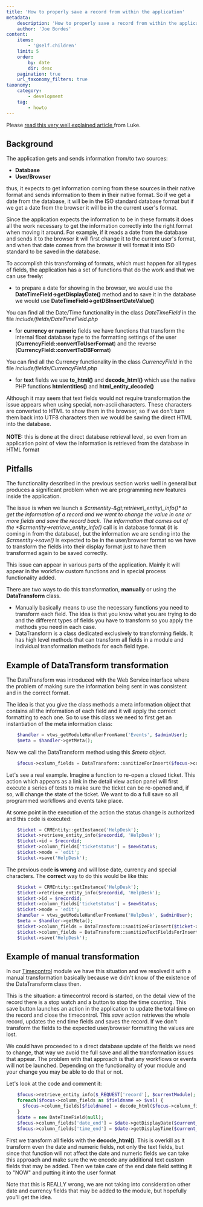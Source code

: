 ```yaml
---
title: 'How to properly save a record from within the application'
metadata:
    description: 'How to properly save a record from within the application'
    author: 'Joe Bordes'
content:
    items:
        - '@self.children'
    limit: 5
    order:
        by: date
        dir: desc
    pagination: true
    url_taxonomy_filters: true
taxonomy:
    category:
        - development
    tag:
        - howto
---
```


<div class="notices blue">
Please <a href="https://blog.corebos.org/blog/feedingdatatosave"> read this very well explained article </a> from Luke.
</div>

Background
----------

The application gets and sends information from/to two sources:

- **Database**
- **User/Browser**

thus, it expects to get information coming from these sources in their
native format and sends information to them in their native format. So
if we get a date from the database, it will be in the ISO standard
database format but if we get a date from the browser it will be in the
current user's format.

Since the application expects the information to be in these formats it
does all the work necessary to get the information correctly into the
right format when moving it around. For example, if it reads a date from
the database and sends it to the browser it will first change it to the
current user's format, and when that date comes from the browser it will
format it into ISO standard to be saved in the database.

To accomplish this transforming of formats, which must happen for all
types of fields, the application has a set of functions that do the work
and that we can use freely:

-   to prepare a date for showing in the browser, we would use the
    **DateTimeField-&gt;getDisplayDate()** method and to save it in the
    database we would use **DateTimeField-&gt;getDBInsertDateValue()**

<div class="notices blue">
You can find all the Date/Time
functionality in the class <i>DateTimeField</i> in the file
<i>include/fields/DateTimeField.php </i></div>

-   for **currency or numeric** fields we have functions that transform
    the internal float database type to the formatting settings of the
    user (**CurrencyField::convertToUserFormat**) and the reverse
    (**CurrencyField::convertToDBFormat**)

<div class="notices blue">You can find all the Currency
functionality in the class <i>CurrencyField</i> in the file
<i>include/fields/CurrencyField.php</i></div>

-   for **text** fields we use **to\_html()** and **decode\_html()**
    which use the native PHP functions **htmlentities()** and
    **html\_entity\_decode()**

<div class="notices red">
Although it may seem that text
fields would not require transformation the issue appears when using
special, non-ascii characters. These characters are converted to HTML to
show them in the browser, so if we don't turn them back into UTF8
characters then we would be saving the direct HTML into the database.
<br><br>
<strong>NOTE:</strong> this is done at the direct database retrieval level, so even
from an application point of view the information is retrieved from the
database in HTML format</div>

Pitfalls
--------

The functionality described in the previous section works well in
general but produces a significant problem when we are programming new
features inside the application.

The issue is when we launch a *$crmentity-&gt;retrieve\_entity\_info()*
to get the information of a record and we want to change the value in
one or more fields and save the record back. The information that comes
out of the *$crmentity-&gt;retrieve\_entity\_info()* call is in database
format (it is coming in from the database), but the information we are
sending into the *$crmentity-&gt;save()* is expected to be in the
user/browser format so we have to transform the fields into their
display format just to have them transformed again to be saved
correctly.

This issue can appear in various parts of the application. Mainly it
will appear in the workflow custom functions and in special process
functionality added.

There are two ways to do this transformation, **manually** or using the
**DataTransform** class.

-   Manually basically means to use the necessary functions you need to
    transform each field. The idea is that you know what you are trying
    to do and the different types of fields you have to transform so you
    apply the methods you need in each case.
-   DataTransform is a class dedicated exclusively to transforming
    fields. It has high level methods that can transform all fields in a
    module and individual transformation methods for each field type.

Example of DataTransform transformation
---------------------------------------

The DataTransform was introduced with the Web Service interface where
the problem of making sure the information being sent in was consistent
and in the correct format.

The idea is that you give the class methods a meta information object
that contains all the information of each field and it will apply the
correct formatting to each one. So to use this class we need to first
get an instantiation of the meta information class:
```php
    $handler = vtws_getModuleHandlerFromName('Events', $adminUser);
    $meta = $handler->getMeta();
```
Now we call the DataTransform method using this *$meta* object.
```php
    $focus->column_fields = DataTransform::sanitizeForInsert($focus->column_fields,$meta);
```
Let's see a real example. Imagine a function to re-open a closed ticket.
This action which appears as a link in the detail view action panel will
first execute a series of tests to make sure the ticket can be re-opened
and, if so, will change the state of the ticket. We want to do a full
save so all programmed workflows and events take place.

At some point in the execution of the action the status change is
authorized and this code is executed:
```php
    $ticket = CRMEntity::getInstance('HelpDesk');
    $ticket->retrieve_entity_info($recordid, 'HelpDesk');
    $ticket->id = $recordid;
    $ticket->column_fields['ticketstatus'] = $newStatus;
    $ticket->mode = 'edit';
    $ticket->save('HelpDesk');
```
The previous code **is wrong** and will lose date, currency and special
characters. The **correct** way to do this would be like this:
```php
    $ticket = CRMEntity::getInstance('HelpDesk');
    $ticket->retrieve_entity_info($recordid, 'HelpDesk');
    $ticket->id = $recordid;
    $ticket->column_fields['ticketstatus'] = $newStatus;
    $ticket->mode = 'edit';
    $handler = vtws_getModuleHandlerFromName('HelpDesk', $adminUser);
    $meta = $handler->getMeta();
    $ticket->column_fields = DataTransform::sanitizeForInsert($ticket->column_fields,$meta);
    $ticket->column_fields = DataTransform::sanitizeTextFieldsForInsert($ticket->column_fields,$meta);
    $ticket->save('HelpDesk');
```
Example of manual transformation
--------------------------------

In our [Timecontrol](https://github.com/tsolucio/Timecontrol) module we
have this situation and we resolved it with a manual transformation
basically because we didn't know of the existence of the DataTransform
class then.

This is the situation: a timecontrol record is started, on the detail
view of the record there is a stop watch and a button to stop the time
counting. This save button launches an action in the application to
update the total time on the record and close the timecontrol. This
*save* action retrieves the whole record, updates the end time fields
and saves the record. If we don't transform the fields to the expected
user/browser formatting the values are lost.

<div class="notices blue">
We could have proceeded to a direct
database update of the fields we need to change, that way we avoid the
full save and all the transformation issues that appear. The problem
with that approach is that any workflows or events will not be launched.
Depending on the functionality of your module and your change you may be
able to do that or not.</div>

Let's look at the code and comment it:
```php
    $focus->retrieve_entity_info($_REQUEST['record'], $currentModule);
    foreach($focus->column_fields as $fieldname => $val) {      
      $focus->column_fields[$fieldname] = decode_html($focus->column_fields[$fieldname]);
    }
    $date = new DateTimeField(null);
    $focus->column_fields['date_end'] = $date->getDisplayDate($current_user);
    $focus->column_fields['time_end'] = $date->getDisplayTime($current_user);
```
First we transform all fields with the **decode\_html()**. This is
overkill as it transform even the date and numeric fields, not only the
text fields, but since that function will not affect the date and
numeric fields we can take this approach and make sure the we encode any
additional text custom fields that may be added. Then we take care of
the end date field setting it to "NOW" and putting it into the user
format

<div class="notices red">
Note that this is REALLY wrong, we
are not taking into consideration other date and currency fields that
may be added to the module, but hopefully you'll get the
idea.</div>
